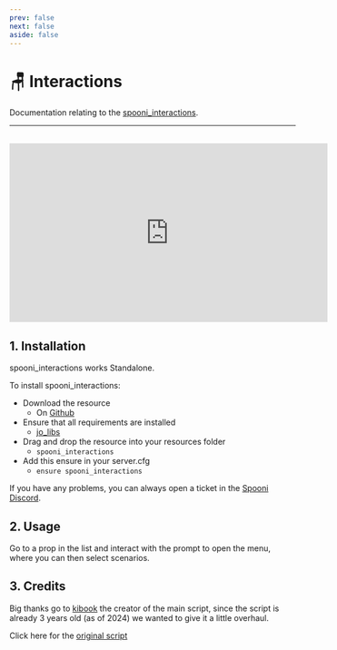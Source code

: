 ```yaml
---
prev: false
next: false
aside: false
---
```


# 🪑 Interactions
Documentation relating to the [spooni_interactions](https://github.com/Spooni-Development/spooni_interactions).

___
<br>
<iframe width="560" height="315" src="https://www.youtube.com/embed/" frameborder="0" allow="accelerometer; autoplay; clipboard-write; encrypted-media; gyroscope; picture-in-picture; web-share" allowfullscreen></iframe>

## 1. Installation
spooni_interactions works Standalone. 

To install spooni_interactions:
- Download the resource
  - On [Github](https://github.com/Spooni-Development/spooni_interactions)
- Ensure that all requirements are installed
  - [jo_libs](https://github.com/Jump-On-Studios/RedM-jo_libs)
- Drag and drop the resource into your resources folder
  - `spooni_interactions`
- Add this ensure in your server.cfg
  - `ensure spooni_interactions`

If you have any problems, you can always open a ticket in the [Spooni Discord](https://discord.gg/spooni).

## 2. Usage
Go to a prop in the list and interact with the prompt to open the menu, where you can then select scenarios.

## 3. Credits

Big thanks go to [kibook](https://github.com/kibook) the creator of the main script, since the script is already 3 years old (as of 2024) we wanted to give it a little overhaul.

Click here for the [original script](https://github.com/kibook/redm-interactions)